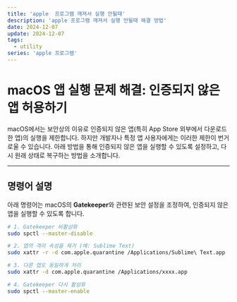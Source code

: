 ```yaml
---
title: 'apple  프로그램 깨져서 실행 안될때'
description: 'apple 프로그램 깨져서 실행 안될때 해결 방법'
date: 2024-12-07
update: 2024-12-07
tags:
  - utility
series: 'apple 프로그램'
---
```


# macOS 앱 실행 문제 해결: 인증되지 않은 앱 허용하기

macOS에서는 보안상의 이유로 인증되지 않은 앱(특히 App Store 외부에서 다운로드한 앱)의 실행을 제한합니다. 하지만 개발자나 특정 앱 사용자에게는 이러한 제한이 번거로울 수 있습니다. 아래 방법을 통해 인증되지 않은 앱을 실행할 수 있도록 설정하고, 다시 원래 상태로 복구하는 방법을 소개합니다.

---

## **명령어 설명**

아래 명령어는 macOS의 **Gatekeeper**와 관련된 보안 설정을 조정하여, 인증되지 않은 앱을 실행할 수 있도록 합니다.

```bash
# 1. Gatekeeper 비활성화
sudo spctl --master-disable

# 2. 앱의 격리 속성을 제거 (예: Sublime Text)
sudo xattr -r -d com.apple.quarantine /Applications/Sublime\ Text.app

# 3. 다른 앱도 동일하게 처리
sudo xattr -d com.apple.quarantine /Applications/xxxx.app

# 4. Gatekeeper 다시 활성화
sudo spctl --master-enable

```
